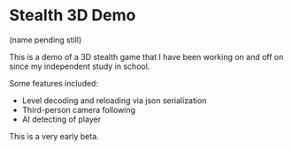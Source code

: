 # Stealth 3D Demo
(name pending still)

This is a demo of a 3D stealth game that I have been working on and off on since my independent study in school.

Some features included:
- Level decoding and reloading via json serialization
- Third-person camera following
- AI detecting of player

This is a very early beta.
